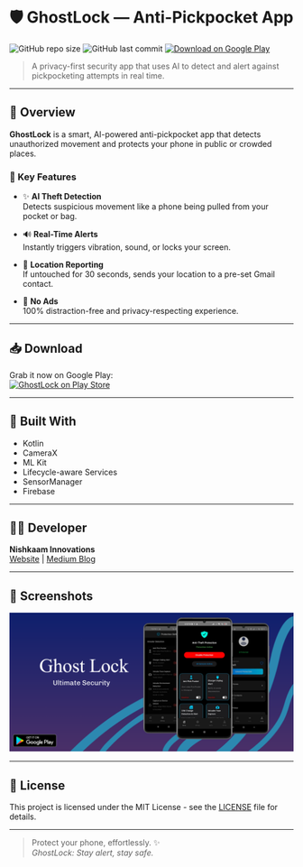 # 🛡️ GhostLock — Anti-Pickpocket App

![GitHub repo size](https://img.shields.io/github/repo-size/YourUsername/ghostlock)
![GitHub last commit](https://img.shields.io/github/last-commit/YourUsername/ghostlock)
[![Download on Google Play](https://img.shields.io/badge/Download-Google_Play-blue?logo=google-play)](https://play.google.com/store/apps/dev?id=6061016513495642093)

> A privacy-first security app that uses AI to detect and alert against pickpocketing attempts in real time.

---

## 📱 Overview

**GhostLock** is a smart, AI-powered anti-pickpocket app that detects unauthorized movement and protects your phone in public or crowded places.

### 🔐 Key Features

- ✨ **AI Theft Detection**  
  Detects suspicious movement like a phone being pulled from your pocket or bag.

- 🔊 **Real-Time Alerts**  
  Instantly triggers vibration, sound, or locks your screen.

- 📍 **Location Reporting**  
  If untouched for 30 seconds, sends your location to a pre-set Gmail contact.

- 🚫 **No Ads**  
  100% distraction-free and privacy-respecting experience.

---

## 📥 Download

Grab it now on Google Play:  
[![GhostLock on Play Store](https://play.google.com/intl/en/badges/static/images/badges/en_badge_web_generic.png)](https://play.google.com/store/apps/dev?id=6061016513495642093)

---

## 🧠 Built With

- Kotlin
- CameraX
- ML Kit
- Lifecycle-aware Services
- SensorManager
- Firebase

---

## 🧑‍💻 Developer

**Nishkaam Innovations**  
[Website](https://chandravanshitechnologicalsolutions.com) | [Medium Blog](https://medium.com/@sasanksingh2074/stop-pickpockets-before-they-strike-with-just-your-phone-824427e191e3)

---

## 📸 Screenshots

![Home Screen](screenshots/nVnEwhdhNjAB_1024_500.png)

---

## 📜 License

This project is licensed under the MIT License - see the [LICENSE](LICENSE) file for details.

---

> Protect your phone, effortlessly. ✨  
> _GhostLock: Stay alert, stay safe._

